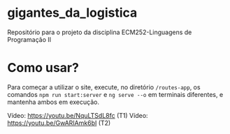 # gigantes_da_logistica
Repositório para o projeto da disciplina ECM252-Linguagens de Programação II


# Como usar?
Para começar a utilizar o site, execute, no diretório `/routes-app`, os comandos `npm run start:server` e `ng serve --o` em terminais diferentes, e mantenha ambos em execução.

Vídeo: https://youtu.be/NquLTSdL8fc (T1)
Vídeo: https://youtu.be/GwARIAmk6bI (T2)
